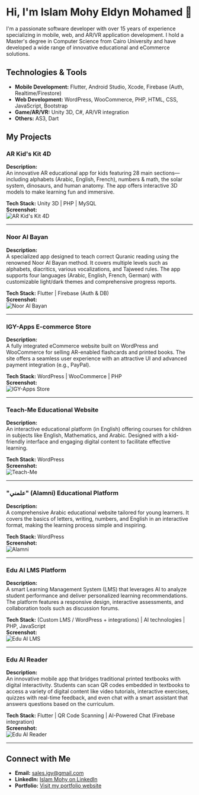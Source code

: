 # Hi, I'm Islam Mohy Eldyn Mohamed 👋

I'm a passionate software developer with over 15 years of experience specializing in mobile, web, and AR/VR application development. I hold a Master's degree in Computer Science from Cairo University and have developed a wide range of innovative educational and eCommerce solutions.

## Technologies & Tools
- **Mobile Development:** Flutter, Android Studio, Xcode, Firebase (Auth, Realtime/Firestore)
- **Web Development:** WordPress, WooCommerce, PHP, HTML, CSS, JavaScript, Bootstrap
- **Game/AR/VR:** Unity 3D, C#, AR/VR integration
- **Others:** AS3, Dart

## My Projects

### AR Kid's Kit 4D
**Description:**  
An innovative AR educational app for kids featuring 28 main sections—including alphabets (Arabic, English, French), numbers & math, the solar system, dinosaurs, and human anatomy. The app offers interactive 3D models to make learning fun and immersive.

**Tech Stack:** Unity 3D | PHP | MySQL  
**Screenshot:**  
![AR Kid's Kit 4D](https://your-link-to-screenshot.com/arkidskit4d.png)

---

### Noor Al Bayan
**Description:**  
A specialized app designed to teach correct Quranic reading using the renowned Noor Al Bayan method. It covers multiple levels such as alphabets, diacritics, various vocalizations, and Tajweed rules. The app supports four languages (Arabic, English, French, German) with customizable light/dark themes and comprehensive progress reports.

**Tech Stack:** Flutter | Firebase (Auth & DB)  
**Screenshot:**  
![Noor Al Bayan](https://your-link-to-screenshot.com/nooralbayan.png)

---

### IGY-Apps E-commerce Store
**Description:**  
A fully integrated eCommerce website built on WordPress and WooCommerce for selling AR-enabled flashcards and printed books. The site offers a seamless user experience with an attractive UI and advanced payment integration (e.g., PayPal).

**Tech Stack:** WordPress | WooCommerce | PHP  
**Screenshot:**  
![IGY-Apps Store](https://your-link-to-screenshot.com/igyappstore.png)

---

### Teach-Me Educational Website
**Description:**  
An interactive educational platform (in English) offering courses for children in subjects like English, Mathematics, and Arabic. Designed with a kid-friendly interface and engaging digital content to facilitate effective learning.

**Tech Stack:** WordPress  
**Screenshot:**  
![Teach-Me](https://your-link-to-screenshot.com/teachme.png)

---

### "علمني" (Alamni) Educational Platform
**Description:**  
A comprehensive Arabic educational website tailored for young learners. It covers the basics of letters, writing, numbers, and English in an interactive format, making the learning process simple and inspiring.

**Tech Stack:** WordPress  
**Screenshot:**  
![Alamni](https://your-link-to-screenshot.com/alamni.png)

---

### Edu AI LMS Platform
**Description:**  
A smart Learning Management System (LMS) that leverages AI to analyze student performance and deliver personalized learning recommendations. The platform features a responsive design, interactive assessments, and collaboration tools such as discussion forums.

**Tech Stack:** (Custom LMS / WordPress + integrations) | AI technologies | PHP, JavaScript  
**Screenshot:**  
![Edu AI LMS](https://your-link-to-screenshot.com/eduai-lms.png)

---

### Edu AI Reader
**Description:**  
An innovative mobile app that bridges traditional printed textbooks with digital interactivity. Students can scan QR codes embedded in textbooks to access a variety of digital content like video tutorials, interactive exercises, quizzes with real-time feedback, and even chat with a smart assistant that answers questions based on the curriculum.

**Tech Stack:** Flutter | QR Code Scanning | AI-Powered Chat (Firebase integration)  
**Screenshot:**  
![Edu AI Reader](https://your-link-to-screenshot.com/eduai-reader.png)

---

## Connect with Me
- **Email:** [sales.igy@gmail.com](mailto:sales.igy@gmail.com)
- **LinkedIn:** [Islam Mohy on LinkedIn](https://www.linkedin.com/in/islam-mohy/)
- **Portfolio:** [Visit my portfolio website](#)

<!---
islammohy/islammohy is a special repository because its `README.md` appears on your GitHub profile.
You can click the Preview link to take a look at your changes.
--->
